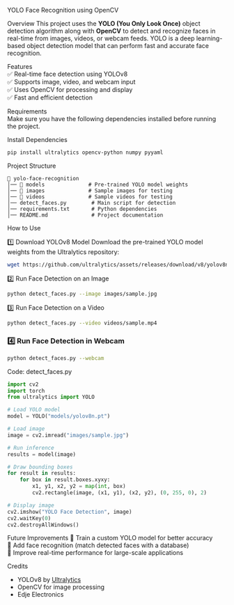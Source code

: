 YOLO Face Recognition using OpenCV  

Overview
This project uses the **YOLO (You Only Look Once)** object detection algorithm along with **OpenCV** to detect and recognize faces in real-time from images, videos, or webcam feeds. YOLO is a deep learning-based object detection model that can perform fast and accurate face recognition.  

Features  
✅ Real-time face detection using YOLOv8  
✅ Supports image, video, and webcam input  
✅ Uses OpenCV for processing and display  
✅ Fast and efficient detection  

Requirements  
Make sure you have the following dependencies installed before running the project.  

Install Dependencies  
```bash
pip install ultralytics opencv-python numpy pyyaml
```

Project Structure 
```
📂 yolo-face-recognition
│── 📂 models              # Pre-trained YOLO model weights
│── 📂 images              # Sample images for testing
│── 📂 videos              # Sample videos for testing
│── detect_faces.py        # Main script for detection
│── requirements.txt       # Python dependencies
│── README.md              # Project documentation
```

How to Use

1️⃣ Download YOLOv8 Model
Download the pre-trained YOLO model weights from the Ultralytics repository:  
```bash
wget https://github.com/ultralytics/assets/releases/download/v8/yolov8n.pt -P models/
```

2️⃣ Run Face Detection on an Image  
```bash
python detect_faces.py --image images/sample.jpg
```

3️⃣ Run Face Detection on a Video
```bash
python detect_faces.py --video videos/sample.mp4
```

### **4️⃣ Run Face Detection in Webcam**  
```bash
python detect_faces.py --webcam
```

Code: detect_faces.py
```python
import cv2
import torch
from ultralytics import YOLO

# Load YOLO model
model = YOLO("models/yolov8n.pt")  

# Load image
image = cv2.imread("images/sample.jpg")

# Run inference
results = model(image)

# Draw bounding boxes
for result in results:
    for box in result.boxes.xyxy:
        x1, y1, x2, y2 = map(int, box)
        cv2.rectangle(image, (x1, y1), (x2, y2), (0, 255, 0), 2)

# Display image
cv2.imshow("YOLO Face Detection", image)
cv2.waitKey(0)
cv2.destroyAllWindows()
```

Future Improvements
🔹 Train a custom YOLO model for better accuracy  
🔹 Add face recognition (match detected faces with a database)  
🔹 Improve real-time performance for large-scale applications  

Credits  
- YOLOv8 by [Ultralytics](https://github.com/ultralytics/ultralytics)  
- OpenCV for image processing  
- Edje Electronics
